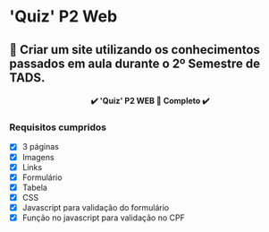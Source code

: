 # 'Quiz' P2 Web
## 🚀 Criar um site utilizando os conhecimentos passados em aula durante o 2º Semestre de TADS.

<h4 align="center"> 
	✔️  'Quiz' P2 WEB 🚀 Completo ✔️
</h4>

### Requisitos cumpridos
- [x] 3 páginas
- [x] Imagens
- [x] Links
- [x] Formulário
- [x] Tabela
- [x] CSS
- [x] Javascript para validação do formulário
- [x] Função no javascript para validação no CPF